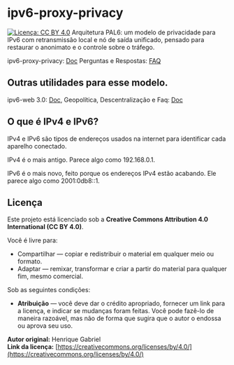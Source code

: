 # ipv6-proxy-privacy
[![Licença: CC BY 4.0](https://img.shields.io/badge/Licença-CC%20BY%204.0-lightgrey.svg)](https://creativecommons.org/licenses/by/4.0/)
Arquitetura PAL6: um modelo de privacidade para IPv6 com retransmissão local e nó de saída unificado, pensado para restaurar o anonimato e o controle sobre o tráfego.

ipv6-proxy-privacy:
[Doc](PAL6_Modelo_Completo.md)
Perguntas e Respostas: [FAQ](FAQ.md)

## Outras utilidades para esse modelo.
ipv6-web 3.0:
[Doc](pal6_web3_applications.md),
Geopolítica, Descentralização e Faq: [Doc](pal6_geopolitica.md)

## O que é IPv4 e IPv6?

IPv4 e IPv6 são tipos de endereços usados na internet para identificar cada aparelho conectado.

IPv4 é o mais antigo. Parece algo como 192.168.0.1.

IPv6 é o mais novo, feito porque os endereços IPv4 estão acabando. Ele parece algo como 2001:0db8::1.

## Licença

Este projeto está licenciado sob a **Creative Commons Attribution 4.0 International (CC BY 4.0)**.

Você é livre para:
- Compartilhar — copiar e redistribuir o material em qualquer meio ou formato.
- Adaptar — remixar, transformar e criar a partir do material para qualquer fim, mesmo comercial.

Sob as seguintes condições:
- **Atribuição** — você deve dar o crédito apropriado, fornecer um link para a licença, e indicar se mudanças foram feitas. Você pode fazê-lo de maneira razoável, mas não de forma que sugira que o autor o endossa ou aprova seu uso.

**Autor original:** Henrique Gabriel  
**Link da licença:** [https://creativecommons.org/licenses/by/4.0/](https://creativecommons.org/licenses/by/4.0/)
